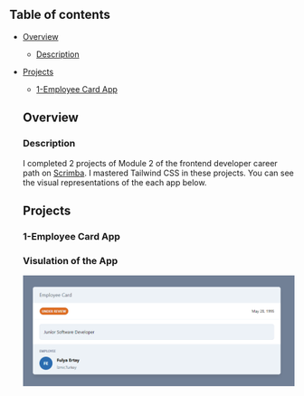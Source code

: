 ## Table of contents

- [Overview](#overview)
  - [Description](#description)
- [Projects](#projects)
  - [1-Employee Card App](#employee-card)

  
  
  ## Overview
  ### Description
  I completed 2 projects of Module 2 of the frontend developer career path on [Scrimba](https://scrimba.com/learn/htmlandcss). I mastered Tailwind CSS in these projects. 
  You can see the visual representations of the each app below.
  
  ## Projects
  ### 1-Employee Card App
  ### Visulation of the App 

    ![image](./1-employee-card/card.png)
